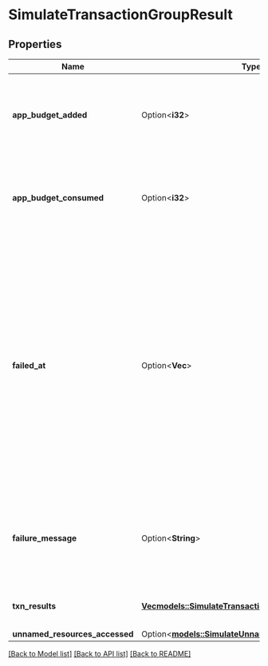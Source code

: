 # SimulateTransactionGroupResult

## Properties

Name | Type | Description | Notes
------------ | ------------- | ------------- | -------------
**app_budget_added** | Option<**i32**> | Total budget added during execution of app calls in the transaction group. | [optional]
**app_budget_consumed** | Option<**i32**> | Total budget consumed during execution of app calls in the transaction group. | [optional]
**failed_at** | Option<**Vec<i32>**> | If present, indicates which transaction in this group caused the failure. This array represents the path to the failing transaction. Indexes are zero based, the first element indicates the top-level transaction, and successive elements indicate deeper inner transactions. | [optional]
**failure_message** | Option<**String**> | If present, indicates that the transaction group failed and specifies why that happened | [optional]
**txn_results** | [**Vec<models::SimulateTransactionResult>**](SimulateTransactionResult.md) | Simulation result for individual transactions | 
**unnamed_resources_accessed** | Option<[**models::SimulateUnnamedResourcesAccessed**](SimulateUnnamedResourcesAccessed.md)> |  | [optional]

[[Back to Model list]](../README.md#documentation-for-models) [[Back to API list]](../README.md#documentation-for-api-endpoints) [[Back to README]](../README.md)


